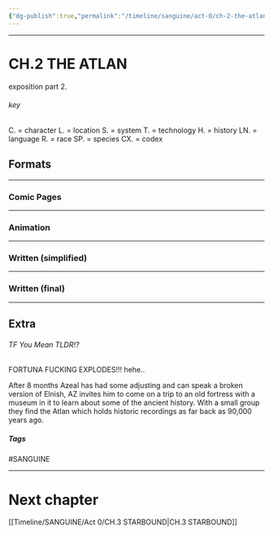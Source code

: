 ```yaml
---
{"dg-publish":true,"permalink":"/timeline/sanguine/act-0/ch-2-the-atlan/"}
---
```



---
# CH.2 THE ATLAN

exposition part 2.

###### key
C. = character
L. = location
S. = system
T. = technology
H. = history
LN. = language
R. = race
SP. = species
CX. = codex

## Formats
---
### Comic Pages



---
### Animation




---
### Written (simplified)






---
### Written (final)






---
## Extra

###### TF You Mean TLDR!?
FORTUNA FUCKING EXPLODES!!!
hehe..

After 8 months Azeal has had some adjusting and can speak a broken version of Elnish, AZ invites him to come on a trip to an old fortress with a museum in it to learn about some of the ancient history. With a small group they find the Atlan which holds historic recordings as far back as 90,000 years ago.

##### Tags
#SANGUINE 

---
# Next chapter
[[Timeline/SANGUINE/Act 0/CH.3 STARBOUND\|CH.3 STARBOUND]]
